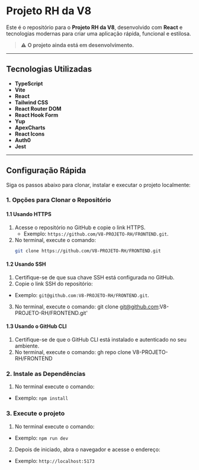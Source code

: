 # **Projeto RH da V8**

Este é o repositório para o **Projeto RH da V8**, desenvolvido com **React** e tecnologias modernas para criar uma aplicação rápida, funcional e estilosa.

> ⚠ **O projeto ainda está em desenvolvimento.**

---

## **Tecnologias Utilizadas**

- **TypeScript**
- **Vite**
- **React**
- **Tailwind CSS**
- **React Router DOM**
- **React Hook Form**
- **Yup**
- **ApexCharts**
- **React Icons**
- **Auth0**
- **Jest**

---

## **Configuração Rápida**

Siga os passos abaixo para clonar, instalar e executar o projeto localmente:

### **1. Opções para Clonar o Repositório**

#### **1.1 Usando HTTPS**
1. Acesse o repositório no GitHub e copie o link HTTPS.
   - Exemplo: `https://github.com/V8-PROJETO-RH/FRONTEND.git`.
2. No terminal, execute o comando:
   ```bash
   git clone https://github.com/V8-PROJETO-RH/FRONTEND.git

#### 1.2 Usando SSH
1. Certifique-se de que sua chave SSH está configurada no GitHub.
2. Copie o link SSH do repositório:
  - Exemplo: `git@github.com:V8-PROJETO-RH/FRONTEND.git`.
3. No terminal, execute o comando:
git clone git@github.com:V8-PROJETO-RH/FRONTEND.git'

#### 1.3 Usando o GitHub CLI
1. Certifique-se de que o GitHub CLI está instalado e autenticado no seu ambiente.
2. No terminal, execute o comando:
gh repo clone V8-PROJETO-RH/FRONTEND

### **2. Instale as Dependências**
1. No terminal execute o comando:
  - Exemplo: `npm install`

### **3. Execute o projeto**
1. No terminal execute o comando:
  - Exemplo: `npm run dev`
2. Depois de iniciado, abra o navegador e acesse o endereço:
  - Exemplo: `http://localhost:5173`












